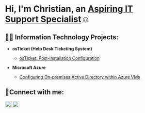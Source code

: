 <h1>Hi, I'm Christian, an <a href="https://linkedin.com/in/chukwudi-o-224a32241"> Aspiring IT Support Specialist</a>☺</h1>

<h2>👨‍💻 Information Technology Projects:</h2>

- <b>osTicket (Help Desk Ticketing System)</b>

 
  - [osTicket: Post-Installation Configuration](https://github.com/christianokeke384/post-install-config)
  
- <b>Microsoft Azure</b>
  - [Configuring On-premises Active Directory within Azure VMs](https://github.com/christianokeke384/configure-ad)
  

<h2>🤳Connect with me:</h2>


[<img align="left" alt="chukwudiokeke| LinkedIn" width="22px" src="https://cdn.jsdelivr.net/npm/simple-icons@v3/icons/linkedin.svg" />][linkedin]
[<img align="left" alt="christian.79880 | Instagram" width="22px" src="https://cdn.jsdelivr.net/npm/simple-icons@v3/icons/instagram.svg" />][instagram]


[instagram]: https://www.instagram.com/christian.79880
[linkedin]: https://linkedin.com/in/chukwudi-o-224a32241
